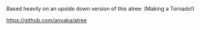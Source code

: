 Based heavily on an upside down version of this atree: (Making a Tornado!)

https://github.com/anvaka/atree
